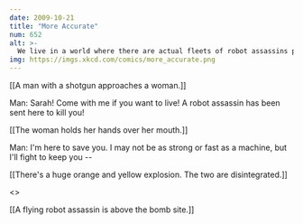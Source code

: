 ```yaml
---
date: 2009-10-21
title: "More Accurate"
num: 652
alt: >-
  We live in a world where there are actual fleets of robot assassins patrolling the skies. At some point there, we left the present and entered the future.
img: https://imgs.xkcd.com/comics/more_accurate.png
---
```

[[A man with a shotgun approaches a woman.]]

Man: Sarah! Come with me if you want to live! A robot assassin has been sent here to kill you!

[[The woman holds her hands over her mouth.]]

Man: I'm here to save you. I may not be as strong or fast as a machine, but I'll fight to keep you --

[[There's a huge orange and yellow explosion.  The two are disintegrated.]]

<<BOOM>>

[[A flying robot assassin is above the bomb site.]]

